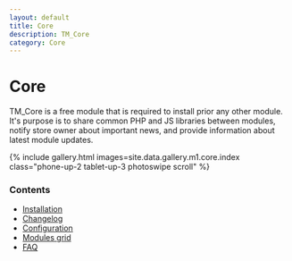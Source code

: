 ```yaml
---
layout: default
title: Core
description: TM_Core
category: Core
---
```


# Core

TM_Core is a free module that is required to install prior any other module.
It's purpose is to share common PHP and JS libraries between modules, notify
store owner about important news, and provide information about latest module
updates.

{% include gallery.html images=site.data.gallery.m1.core.index class="phone-up-2 tablet-up-3 photoswipe scroll" %}

### Contents

 -  [Installation](installation/)
 -  [Changelog](changelog/)
 -  [Configuration](configuration/)
 -  [Modules grid](modules-grid/)
 -  [FAQ](/m1/extensions/core/faq/)
